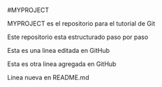 #MYPROJECT 

MYPROJECT es el repositorio para el tutorial de Git 

Este repositorio esta estructurado paso por paso

Esta es una linea editada en GitHub

Esta es otra linea agregada en GitHub 

Linea nueva en README.md
